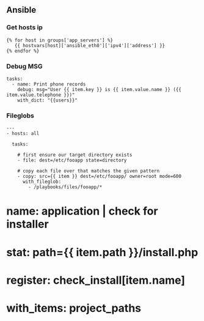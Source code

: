 ## Ansible
### Get hosts ip
```
{% for host in groups['app_servers'] %}
   {{ hostvars[host]['ansible_eth0']['ipv4']['address'] }}
{% endfor %}
```
### Debug MSG
```
tasks:
  - name: Print phone records
    debug: msg="User {{ item.key }} is {{ item.value.name }} ({{ item.value.telephone }})"
    with_dict: "{{users}}"
```

### Fileglobs
```
---
- hosts: all

  tasks:

    # first ensure our target directory exists
    - file: dest=/etc/fooapp state=directory

    # copy each file over that matches the given pattern
    - copy: src={{ item }} dest=/etc/fooapp/ owner=root mode=600
      with_fileglob:
        - /playbooks/files/fooapp/*
```


# name: application | check for installer
#   stat: path={{ item.path }}/install.php
#   register: check_install[item.name]
#   with_items: project_paths
